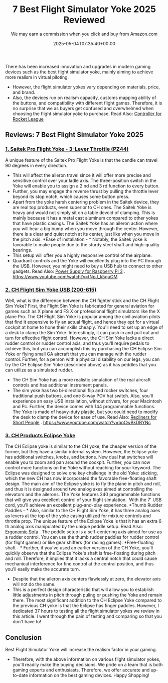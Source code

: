 ﻿---
author: We may earn a commission when you click and buy from Amazon.com
layout: post
title: 7 Best Flight Simulator Yoke 2025 Reviewed
date: '2025-05-04T07:35:40+00:00'
categories:
- Controllers
tags: []
slug: /best-flight-simulator-yoke/
lastmod: 2025-05-07T12:21:24+03:00
---

There has been increased innovation and upgrades in modern gaming devices such as the best flight simulator yoke, mainly aiming to achieve more realism in virtual piloting.
- However, the flight simulator yokes vary depending on materials, price, and brand.
- Also, the devices run on realism capacity, customs mapping ability of the buttons, and compatibility with different flight games.
Therefore, it is no surprise that we as buyers get confused and overwhelmed when choosing the flight simulator yoke to purchase. Read Also:
[Controller for Rocket League](https://pestpolicy.com/best-controller-for-rocket-league/)
## Reviews: 7 Best Flight Simulator Yoke 2025
### [1. Saitek Pro Flight Yoke - 3-Lever Throttle (PZ44)](https://www.amazon.com/dp/B000TCEU4Q/?tag=p-policy-20)
A unique feature of the Saitek Pro Flight Yoke is that the candle can travel 90 degrees in every direction.
- This will affect the aileron travel since it will offer more precise and sensitive control over your ladle axis.
The three-position switch in the Yoke will enable you to assign a 2
nd
and 3
rd
function to every button.
- Further, you may engage the reverse thrust by pulling the throttle lever beyond its stop notch, which causes some button press.
- Apart from the yoke harsh centering problem in the Saitek device, they are real top products, even superior to CH ones.
The Saitek Yoke is heavy and would not simply sit on a table devoid of clamping. This is mainly because it has a metal cast aluminum compared to other yokes that have plastic casings.
The Saitek Yoke has an aileron action where you will hear a big bump when you move through the center. However, there is a clear and quiet notch at its center, just like when you move in the pitch axis.
*Ease of installation - *
Notably, the Saitek yoke is favorable to make people due to the sturdy steel shaft and high-quality bearings.
- This setup will offer you a highly responsive control of the airplane.
- Quadrant controls and the Yoke will excellently plug into the PC through the USB.
However, you might need to buy a USB hub to connect to other gadgets. Read Also:
[Power Supply for Raspberry Pi 3](https://pestpolicy.com/best-power-supply-raspberry-pi-3/)
.
https://www.youtube.com/watch?v=tNpJ_k5quOM
### [2. CH Flight Sim Yoke USB (200-615)](https://www.amazon.com/dp/product/B000056SPM/?tag=p-policy-20)
Well, what is the difference between the CH fighter stick and the CH Flight Sim Yoke?
First, the Flight Sim Yoke is fabricated for general aviation for games such as X plane and FS X or professional flight simulators like the X plane Pro.
The CH Flight Sim Yoke is popular among the civil aviation pilots that find it expensive to fly an actual flight, and hence they opt for a virtual cockpit at home to hone their skills cheaply.
You'll need to set up an edge of a desk to clamp the Sim Yoke. Interestingly, it can push in and pull out and turn for effective flight control.
However, the CH Sim Yoke lacks a direct rudder control or rudder control axis, and thus you'll require pedals to achieve this, but you can accomplish this by purchasing the CH Eclipse Sim Yoke or flying small GA aircraft that you can manage with the rudder control.
Further, for a person with a physical disability on our legs, you can try the CH Eclipse Sim Yoke (described above) as it has peddles that you can utilize as a simulated rudder.
- The CH Sim Yoke has a more realistic simulation of the real aircraft controls and has additional instrument panels.
- The sim yoke has two bi-directional flip and rocker switches, four traditional push buttons, and one 8-way POV hat switch.
Also, you'll experience an easy USB installation, without drivers, for your Macintosh and Pc. Further, the device comes with 144 programmable functions.
The Yoke is made of heavy-duty plastic, but you could need to modify the desk to clamp the device for ease of use. Read Also:
[Recliners for Short People](https://pestpolicy.com/best-recliners-for-short-people/)
.
https://www.youtube.com/watch?v=bpCwBkDBYNc
### [3. CH Products Eclipse Yoke](https://www.amazon.com/dp/product/B001GIOGBY/?tag=p-policy-20)
The CH Eclipse yoke is similar to the CH yoke, the cheaper version of the former, but they have a similar internal system.
However, the Eclipse yoke has additional switches, knobs, and buttons. New dual hat switches will enable you to zoom and pan around the cockpit.
Further, you can now control more functions on the Yoke without reaching for your keyword.
The Eclipse was designed to solve one key challenge in the old Yoke: sticking, which the new CH has now incorporated the favorable free-floating shaft design.
The main aim of the Eclipse yoke is to fly the plane in pitch and roll, and thus it is designed around two analog axes aimed at controlling the elevators and the ailerons.
The Yoke features 240 programmable functions that will give you excellent control of your flight simulation.  With the 7' USB cord, you'll achieve an excellent plug-and-play experience.
*Thumb Rudder Paddles - *
Also, similar to the CH Flight Sim Yoke, it has three analog axes as levers at the top of the yoke casing utilized for mixture controls and throttle prop.
The unique feature of the Eclipse Yoke is that it has an extra 6
th
analog axis manipulated by the unique peddle setup. Read Also:
[Ergonomic Sofa](https://pestpolicy.com/best-ergonomic-sofa/)
.
The peddle setup is a self-centering axis aimed for use as a rudder control. You can use the thumb rudder paddles for rudder control (for flight games) or like gear shifters (for racing games).
*Free-floating shaft - *
Further, if you've used an earlier version of the CH Yoke, you'll quickly observe that the Eclipse Yoke's shaft is free-floating during pitch and roll.
Therefore, it implies that it lacks a central notch that could cause mechanical interference for fine control at the central position, and thus you'll easily make the accurate turn.
- Despite that the aileron axis centers flawlessly at zero, the elevator axis will not do the same.
- This is a perfect design characteristic that will allow you to establish little adjustments in pitch through puling or pushing the Yoke and remain there.
The most significant addition to the CH Eclipse Yoke compared to the previous CH yoke is that the Eclipse has finger paddles.
However, I dedicated 37 hours to testing all the flight simulator yokes we review in this article. I went through the pain of testing and comparing so that you don't have to!
## Conclusion
Best Flight Simulator Yoke will increase the realism factor in your gaming.
- Therefore, with the above information on various flight simulator yokes, you'll readily make the buying decisions.
We pride on a team that is both gaming experts and enthusiasts. Therefore, we offer accurate and up-to-date information on the best gaming devices. Happy Shopping!
